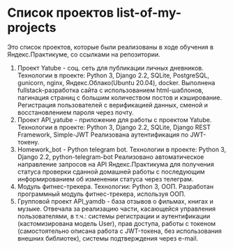 # Список проектов list-of-my-projects
Это список проектов, которые были реализованы в ходе обучения в Яндекс.Практикуме, со ссылками на репозитории.

1. Проект Yatube - соц. сеть для публикации личных дневников.Технологии в проекте: Python 3, Django 2.2, SQLite, PostgreSQL, gunicorn, nginx,Яндекс.Облако(Ubuntu 20.04), docker.Выполнена fullstack-разработка сайта с использованием html-шаблонов, пагинация страниц сбольшим количеством постов и кэширование. Регистрация пользователей с верификациейданных, сменой и восстановлением пароля через почту.2. Проект API_yatube - приложение для работы с проектом Yatube.Технологии в проекте: Python 3, Django 2.2, SQLite, Django REST Framework, Simple-JWTРеализована аутентификация по JWT-токену.3. Homework_bot - Python telegram bot.Технологии в проекте: Python 3, Django 2.2, python-telegram-botРеализовано автоматическое направление запросов на API Яндекс.Практикума для получениястатуса проверки сданной домашней работы с последующим информированием обизменении статуса через телеграм.4. Модуль фитнес-трекера.Технологии: Python 3, ООП.Разработан программный модуль фитнес-трекера, используя ООП.5. Групповой проект API_yamdb - база отзывов о фильмах, книгах и музыке.Отвечала за реализацию части, касающейся управления пользователями, в т.ч.: системырегистрации и аутентификации (кастомизирована модель User), прав доступа, работы стокеном (самостоятельно описана работа с JWT-токена, без использования внешних библиотек),системы подтверждения через e-mail.